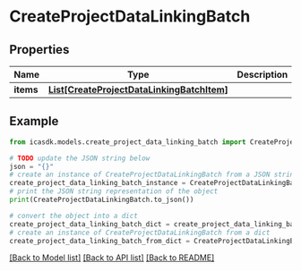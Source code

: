 # CreateProjectDataLinkingBatch


## Properties

Name | Type | Description | Notes
------------ | ------------- | ------------- | -------------
**items** | [**List[CreateProjectDataLinkingBatchItem]**](CreateProjectDataLinkingBatchItem.md) |  | 

## Example

```python
from icasdk.models.create_project_data_linking_batch import CreateProjectDataLinkingBatch

# TODO update the JSON string below
json = "{}"
# create an instance of CreateProjectDataLinkingBatch from a JSON string
create_project_data_linking_batch_instance = CreateProjectDataLinkingBatch.from_json(json)
# print the JSON string representation of the object
print(CreateProjectDataLinkingBatch.to_json())

# convert the object into a dict
create_project_data_linking_batch_dict = create_project_data_linking_batch_instance.to_dict()
# create an instance of CreateProjectDataLinkingBatch from a dict
create_project_data_linking_batch_from_dict = CreateProjectDataLinkingBatch.from_dict(create_project_data_linking_batch_dict)
```
[[Back to Model list]](../README.md#documentation-for-models) [[Back to API list]](../README.md#documentation-for-api-endpoints) [[Back to README]](../README.md)


